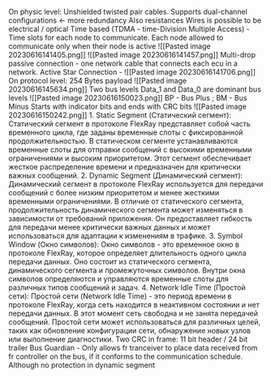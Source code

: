 On physic level:
	Unshielded twisted pair cables.
	Supports dual-channel configurations <- more redundancy
	Also resistances
	Wires is possible to be electrical / optical
	Time based (TDMA - time-Division Multiple Access) - Time slots for each node to communicate. Each node allowed to communicate only when their node is active
	![[Pasted image 20230616141405.png]]
	![[Pasted image 20230616141457.png]]
	Multi-drop passive connection - one network cable that connects each ecu in a network.
	Active Star Connection - ![[Pasted image 20230616141706.png]]
On protocol level:
	254 Bytes payload
	![[Pasted image 20230616145634.png]]
	Two bus levels Data_1 and Data_0 are dominant bus levels
	![[Pasted image 20230616150023.png]]
	BP - Bus Plus ; BM - Bus Minus
	Starts with indicator bits and ends with CRC bits
	![[Pasted image 20230616150242.png]]
	1. Static Segment (Статический сегмент): Статический сегмент в протоколе FlexRay представляет собой часть временного цикла, где заданы временные слоты с фиксированной продолжительностью. В статическом сегменте устанавливаются временные слоты для отправки сообщений с высокими временными ограничениями и высоким приоритетом. Этот сегмент обеспечивает жесткое распределение времени и предназначен для критически важных сообщений.
    2. Dynamic Segment (Динамический сегмент): Динамический сегмент в протоколе FlexRay используется для передачи сообщений с более низким приоритетом и менее жесткими временными ограничениями. В отличие от статического сегмента, продолжительность динамического сегмента может изменяться в зависимости от требований приложения. Он предоставляет гибкость для передачи менее критически важных данных и может использоваться для адаптации к изменениям в трафике.
    3. Symbol Window (Окно символов): Окно символов - это временное окно в протоколе FlexRay, которое определяет длительность одного цикла передачи данных. Оно состоит из статического сегмента, динамического сегмента и промежуточных символов. Внутри окна символов определяются и управляются временные слоты для различных типов сообщений и задач.
    4. Network Idle Time (Простой сети): Простой сети (Network Idle Time) - это период времени в протоколе FlexRay, когда сеть находится в неактивном состоянии и нет передачи данных. В этот момент сеть свободна и не занята передачей сообщений. Простой сети может использоваться для различных целей, таких как обновление конфигурации сети, обнаружение новых узлов или выполнение диагностики.
    Two CRC in frame: 11 bit header / 24 bit trailer
    Bus Guardian - Only allows fr tranceiver to place data received from fr controller on the bus, if it conforms to the communication schedule. Although no protection in dynamic segment